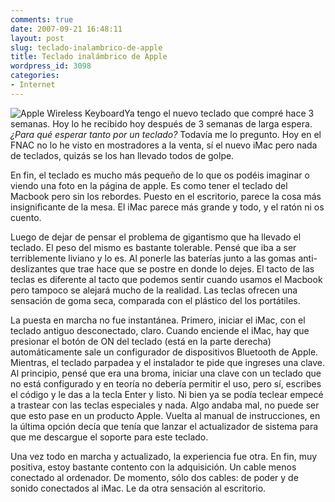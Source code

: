 ```yaml
---
comments: true
date: 2007-09-21 16:48:11
layout: post
slug: teclado-inalambrico-de-apple
title: Teclado inalámbrico de Apple
wordpress_id: 3098
categories:
- Internet
---
```


![Apple Wireless Keyboard](http://www.minid.net/images/apple-wireless-keyboard.gif)Ya tengo el nuevo teclado que compré hace 3 semanas. Hoy lo he recibido hoy después de 3 semanas de larga espera. _¿Para qué esperar tanto por un teclado?_ Todavía me lo pregunto. Hoy en el FNAC no lo he visto en mostradores a la venta, sí el nuevo iMac pero nada de teclados, quizás se los han llevado todos de golpe.





En fin, el teclado es mucho más pequeño de lo que os podéis imaginar o viendo una foto en la página de apple. Es como tener el teclado del Macbook pero sin los rebordes. Puesto en el escritorio, parece la cosa más insignificante de la mesa. El iMac parece más grande y todo, y el ratón ni os cuento.





Luego de dejar de pensar el problema de gigantismo que ha llevado el teclado. El peso del mismo es bastante tolerable. Pensé que iba a ser terriblemente liviano y lo es. Al ponerle las baterías junto a las gomas anti-deslizantes que trae hace que se postre en donde lo dejes. El tacto de las teclas es diferente al tacto que podemos sentir cuando usamos el Macbook pero tampoco se alejará mucho de la realidad. Las teclas ofrecen una sensación de goma seca, comparada con el plástico del los portátiles.





La puesta en marcha no fue instantánea. Primero, iniciar el iMac, con el teclado antiguo desconectado, claro. Cuando enciende el iMac, hay que presionar el botón de ON del teclado (está en la parte derecha) automáticamente sale un configurador de dispositivos Bluetooth de Apple. Mientras, el teclado parpadea y el instalador te pide que ingreses una clave. Al principio, pensé que era una broma, iniciar una clave con un teclado que no está configurado y en teoría no debería permitir el uso, pero sí, escribes el código y le das a la tecla Enter y listo. Ni bien ya se podía teclear empecé a trastear con las teclas especiales y nada. Algo andaba mal, no puede ser que esto pase en un producto Apple. Vuelta al manual de instrucciones, en la última opción decía que tenía que lanzar el actualizador de sistema para que me descargue el soporte para este teclado.





Una vez todo en marcha y actualizado, la experiencia fue otra. En fin, muy positiva, estoy bastante contento con la adquisición. Un cable menos conectado al ordenador. De momento, sólo dos cables: de poder y de sonido conectados al iMac. Le da otra sensación al escritorio.
